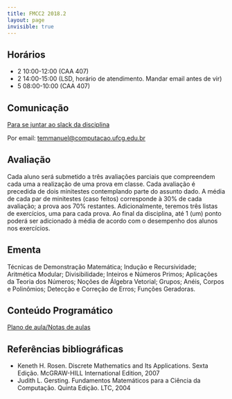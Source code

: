 ```yaml
---
title: FMCC2 2018.2
layout: page
invisible: true
---
```


## Horários

* 2 10:00-12:00 (CAA 407)
* 2 14:00-15:00 (LSD, horário de atendimento. Mandar email antes de vir)
* 5 08:00-10:00 (CAA 407)

## Comunicação

[Para se juntar ao slack da disciplina](https://www.google.com/url?q=https%3A%2F%2Fjoin.slack.com%2Ft%2Ffmcc2-ufcg-20182%2Fshared_invite%2FenQtNDIwOTIzMzg5MDMwLWJkNWU0NzliN2Q1MTVkN2VkMGJhOWQxOWZjN2MyYThmNzkxNGYyYTU2YjE4ZmI4OGYzZTFmMzQ3NTg5MjFhZWY&sa=D&sntz=1&usg=AFQjCNEB1wSyPBC1MKAxy2aWMZ0FidrH0A)

Por email: temmanuel@computacao.ufcg.edu.br

## Avaliação
Cada aluno será submetido a três avaliações parciais que compreendem cada uma a realização de uma prova em classe. Cada avaliação é precedida de dois minitestes contemplando parte do assunto dado.  A média de cada par de minitestes (caso feitos) corresponde à 30% de cada avaliação; a prova aos 70% restantes. Adicionalmente, teremos três listas de exercícios, uma para cada prova. Ao final da disciplina, até 1 (um) ponto poderá ser adicionado à média de acordo com o desempenho dos alunos nos exercícios.

## Ementa

Técnicas de Demonstração Matemática; Indução e Recursividade; Aritmética Modular; Divisibilidade; Inteiros e Números Primos; Aplicações da Teoria dos Números; Noções de Álgebra Vetorial; Grupos; Anéis, Corpos e Polinômios; Detecção e Correção de Erros; Funções Geradoras.

## Conteúdo Programático

[Plano de aula/Notas de aulas](https://docs.google.com/spreadsheets/d/1ENXVW_SOGsBl4xc4yk-igsVPsl6XleVbPVqlSREoQwc/edit?usp=sharing)

## Referências bibliográficas

* Keneth H. Rosen. Discrete Mathematics and Its Applications. Sexta Edição. McGRAW-HILL International Edition, 2007
* Judith L. Gersting. Fundamentos Matemáticos para a Ciência da Computação. Quinta Edição. LTC, 2004
